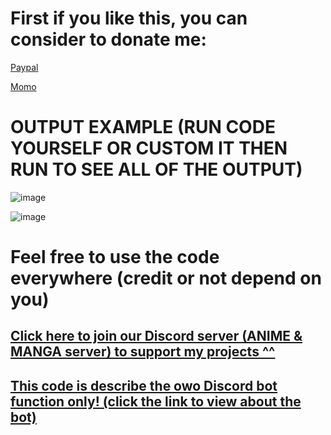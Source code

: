 # First if you like this, you can consider to donate me:

[Paypal](https://paypal.me/makotowbw)

[Momo](https://me.momo.vn/OeIRu8IViku9TyiPu4Te)

# OUTPUT EXAMPLE (RUN CODE YOURSELF OR CUSTOM IT THEN RUN TO SEE ALL OF THE OUTPUT)

![image](https://github.com/WBWMakoto/owoexpcount/assets/57854962/db926ace-5af2-4e51-9065-e24124a66bbb)

![image](https://github.com/WBWMakoto/owoexpandcowoncycount/assets/57854962/e98ae980-618a-405e-af0c-129115e2d82c)


# Feel free to use the code everywhere (credit or not depend on you)

## [Click here to join our Discord server (ANIME & MANGA server) to support my projects ^^](discord.gg/wbw)

## [This code is describe the owo Discord bot function only! (click the link to view about the bot)](https://top.gg/bot/408785106942164992)
